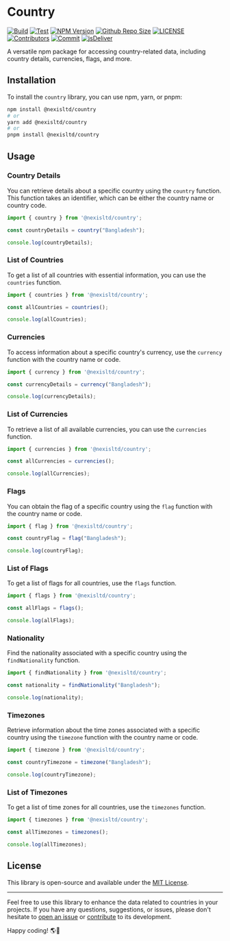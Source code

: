 # Country

[![Build](https://github.com/nexisltd/country/actions/workflows/publish.yml/badge.svg)](https://github.com/nexisltd/country/actions/workflows/publish.yml)
[![Test](https://github.com/nexisltd/country/actions/workflows/test.yml/badge.svg)](https://github.com/nexisltd/country/actions/workflows/test.yml)
[![NPM Version](https://img.shields.io/npm/v/@nexisltd/country.svg)](https://www.npmjs.com/package/@nexisltd/country)
[![Github Repo Size](https://img.shields.io/github/repo-size/nexisltd/country.svg)](https://github.com/nexisltd/country)
[![LICENSE](https://img.shields.io/npm/l/npm-badger.svg)](https://github.com/nexisltd/country/blob/master/LICENSE)
[![Contributors](https://img.shields.io/github/contributors/nexisltd/country.svg)](https://github.com/nexisltd/country/graphs/contributors)
[![Commit](https://img.shields.io/github/last-commit/nexisltd/country.svg)](https://github.com/nexisltd/country/commits/main)
[![jsDeliver](https://data.jsdelivr.com/v1/package/npm/@nexisltd/country/badge)](https://www.jsdelivr.com/package/npm/@nexisltd/country)

A versatile npm package for accessing country-related data, including country details, currencies, flags, and more.

## Installation

To install the `country` library, you can use npm, yarn, or pnpm:

```bash
npm install @nexisltd/country
# or
yarn add @nexisltd/country
# or
pnpm install @nexisltd/country
```

## Usage

### Country Details

You can retrieve details about a specific country using the `country` function. This function takes an identifier, which can be either the country name or country code.

```javascript
import { country } from '@nexisltd/country';

const countryDetails = country("Bangladesh");

console.log(countryDetails);
```

### List of Countries

To get a list of all countries with essential information, you can use the `countries` function.

```javascript
import { countries } from '@nexisltd/country';

const allCountries = countries();

console.log(allCountries);
```

### Currencies

To access information about a specific country's currency, use the `currency` function with the country name or code.

```javascript
import { currency } from '@nexisltd/country';

const currencyDetails = currency("Bangladesh");

console.log(currencyDetails);
```

### List of Currencies

To retrieve a list of all available currencies, you can use the `currencies` function.

```javascript
import { currencies } from '@nexisltd/country';

const allCurrencies = currencies();

console.log(allCurrencies);
```

### Flags

You can obtain the flag of a specific country using the `flag` function with the country name or code.

```javascript
import { flag } from '@nexisltd/country';

const countryFlag = flag("Bangladesh");

console.log(countryFlag);
```

### List of Flags

To get a list of flags for all countries, use the `flags` function.

```javascript
import { flags } from '@nexisltd/country';

const allFlags = flags();

console.log(allFlags);
```

### Nationality

Find the nationality associated with a specific country using the `findNationality` function.

```javascript
import { findNationality } from '@nexisltd/country';

const nationality = findNationality("Bangladesh");

console.log(nationality);
```

### Timezones

Retrieve information about the time zones associated with a specific country using the `timezone` function with the country name or code.

```javascript
import { timezone } from '@nexisltd/country';

const countryTimezone = timezone("Bangladesh");

console.log(countryTimezone);
```

### List of Timezones

To get a list of time zones for all countries, use the `timezones` function.

```javascript
import { timezones } from '@nexisltd/country';

const allTimezones = timezones();

console.log(allTimezones);
```

## License

This library is open-source and available under the [MIT License](LICENSE).

---

Feel free to use this library to enhance the data related to countries in your projects. If you have any questions, suggestions, or issues, please don't hesitate to [open an issue](https://github.com/nexisltd/country/issues) or [contribute](https://github.com/nexisltd/country/pulls) to its development.

Happy coding! 🌎🚀
